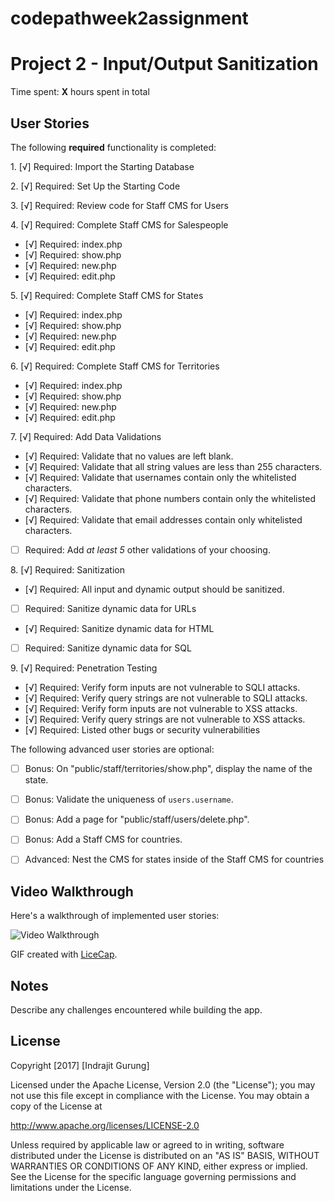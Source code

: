# codepathweek2assignment
# Project 2 - Input/Output Sanitization

Time spent: **X** hours spent in total

## User Stories

The following **required** functionality is completed:

1\. [√]  Required: Import the Starting Database

2\. [√]  Required: Set Up the Starting Code

3\. [√]  Required: Review code for Staff CMS for Users

4\. [√]  Required: Complete Staff CMS for Salespeople
* [√]  Required: index.php
* [√]  Required: show.php
* [√]  Required: new.php
* [√]  Required: edit.php

5\. [√]  Required: Complete Staff CMS for States
* [√]  Required: index.php
* [√]  Required: show.php
* [√]  Required: new.php
* [√]  Required: edit.php

6\. [√]  Required: Complete Staff CMS for Territories
* [√]  Required: index.php
* [√]  Required: show.php
* [√]  Required: new.php
* [√]  Required: edit.php

7\. [√]  Required: Add Data Validations
* [√]  Required: Validate that no values are left blank.
* [√]  Required: Validate that all string values are less than 255 characters.
* [√]  Required: Validate that usernames contain only the whitelisted characters.
* [√]  Required: Validate that phone numbers contain only the whitelisted characters.
* [√]  Required: Validate that email addresses contain only whitelisted characters.
* [ ]  Required: Add *at least 5* other validations of your choosing.

8\. [√]  Required: Sanitization
* [√]  Required: All input and dynamic output should be sanitized.
* [ ]  Required: Sanitize dynamic data for URLs
* [√]  Required: Sanitize dynamic data for HTML
* [ ]  Required: Sanitize dynamic data for SQL

9\. [√]  Required: Penetration Testing
* [√]  Required: Verify form inputs are not vulnerable to SQLI attacks.
* [√]  Required: Verify query strings are not vulnerable to SQLI attacks.
* [√]  Required: Verify form inputs are not vulnerable to XSS attacks.
* [√]  Required: Verify query strings are not vulnerable to XSS attacks.
* [√]  Required: Listed other bugs or security vulnerabilities


The following advanced user stories are optional:

- [ ]  Bonus: On "public/staff/territories/show.php", display the name of the state.

- [ ]  Bonus: Validate the uniqueness of `users.username`.

- [ ]  Bonus: Add a page for "public/staff/users/delete.php".

- [ ]  Bonus: Add a Staff CMS for countries.

- [ ]  Advanced: Nest the CMS for states inside of the Staff CMS for countries


## Video Walkthrough

Here's a walkthrough of implemented user stories:

<img src='http://i.imgur.com/jjS2f55.gif' title='Video Walkthrough' width='' alt='Video Walkthrough' />

GIF created with [LiceCap](http://www.cockos.com/licecap/).

## Notes

Describe any challenges encountered while building the app.

## License

Copyright [2017] [Indrajit Gurung]

Licensed under the Apache License, Version 2.0 (the "License");
you may not use this file except in compliance with the License.
You may obtain a copy of the License at

http://www.apache.org/licenses/LICENSE-2.0

Unless required by applicable law or agreed to in writing, software
distributed under the License is distributed on an "AS IS" BASIS,
WITHOUT WARRANTIES OR CONDITIONS OF ANY KIND, either express or implied.
See the License for the specific language governing permissions and
limitations under the License.
